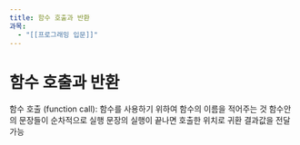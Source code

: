 ```yaml
---
title: 함수 호출과 반환
과목:
  - "[[프로그래밍 입문]]"
---
```


# 함수 호출과 반환

함수 호출 (function call):
 함수를 사용하기 위하여 함수의 이름을 적어주는 것
 함수안의 문장들이 순차적으로 실행
 문장의 실행이 끝나면 호출한 위치로 귀환
 결과값을 전달 가능
